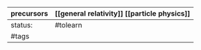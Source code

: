 
| precursors | [[general relativity]] [[particle physics]] |
| ---------- | ------------------------------------------- |
| status:    | #tolearn                                    |
| #tags      |                                             |
